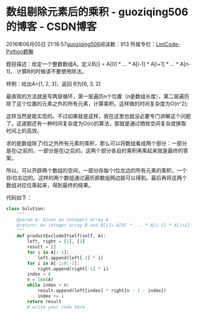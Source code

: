 # 数组剔除元素后的乘积 - guoziqing506的博客 - CSDN博客





2016年06月05日 21:16:57[guoziqing506](https://me.csdn.net/guoziqing506)阅读数：913
所属专栏：[LintCode-Python题解](https://blog.csdn.net/column/details/guoziqing-blog.html)









题目描述：给定一个整数数组A。定义B[i] = A[0] * ... * A[i-1] * A[i+1] * ... * A[n-1]， 计算B的时候请不要使用除法。

样例：给出A=[1, 2, 3]，返回 B为[6, 3, 2]




最直观的方法就是写两层循环，第一层遍历n个位置（n是数组长度），第二层遍历除了这个位置的元素之外的所有元素，计算乘积。这样做的时间复杂度为O(n^2);

这样当然是能实现的。不过如果就是这样，我在这里也就没必要专门讲解这个问题了。这道题还有一种时间复杂度为O(n)的算法，那就是通过牺牲空间复杂度换取时间上的高效。

求的是数组除了i位之外所有元素的乘积，那么可以将数组看成两个部分：一部分是在i之前的，一部分是在i之后的。这两个部分各自的乘积再乘起来就是最终的答案。

所以，可以开辟两个数组的空间，一部分存每个i位左边的所有元素的乘积，一个存i位右边的。这样的两个数组通过遍历原数组两边就可以得到。最后再将这两个数组对应位乘起来，得到最终的结果。

代码如下：



```python
class Solution:
    """
    @param A: Given an integers array A
    @return: An integer array B and B[i]= A[0] * ... * A[i-1] * A[i+1] * ... * A[n-1]
    """
    def productExcludeItself(self, A):
        left, right = [1], [1]
        result = []
        for i in A[:-1]:
            left.append(left[-1] * i)
        for i in A[-1:0:-1]:
            right.append(right[-1] * i)
        index = 0
        n = len(A)
        while index < n:
            result.append(left[index] * right[n - 1 - index])
            index += 1
        return result
        # write your code here
```







